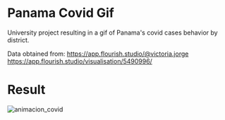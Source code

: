 # Panama Covid Gif
University project resulting in a gif of Panama's covid cases behavior by district.

Data obtained from: 
https://app.flourish.studio/@victoria.jorge
https://app.flourish.studio/visualisation/5490996/

# Result
![animacion_covid](https://user-images.githubusercontent.com/30028876/130533555-f1bed423-e1e8-43f4-9f04-475b216b7bf9.gif)
